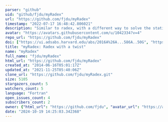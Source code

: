 ```yaml
---
parser: "github"
uid: "github/fjdu/myRadex"
url: "https://github.com/fjdu/myRadex"
timestamp: "2022-07-17 16:48:42.806021"
description: "Similar to radex, with a different way to solve the statistical equilibrium problem"
avatar: "https://avatars.githubusercontent.com/u/1042334?v=4"
repo_url: "https://github.com/fjdu/myRadex"
doi: ["https://ui.adsabs.harvard.edu/abs/2016A%26A...586A..50G", "https://ui.adsabs.harvard.edu/abs/2022ascl.soft05011D/abstract"]
title: "myRadex: Radex with a twist"
name: "myRadex"
full_name: "fjdu/myRadex"
html_url: "https://github.com/fjdu/myRadex"
created_at: "2014-06-16T05:01:17Z"
updated_at: "2021-11-25T05:40:06Z"
clone_url: "https://github.com/fjdu/myRadex.git"
size: 5105
stargazers_count: 5
watchers_count: 5
language: "Fortran"
open_issues_count: 4
subscribers_count: 2
owner: {"html_url": "https://github.com/fjdu", "avatar_url": "https://avatars.githubusercontent.com/u/1042334?v=4", "login": "fjdu", "type": "User"}
date: "2024-10-19 14:25:03.342368"
---
```

